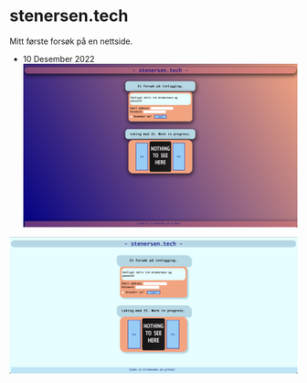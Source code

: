 # stenersen.tech
Mitt første forsøk på en nettside.

- 10 Desember 2022
![10 Des 2022](https://github.com/fstenersen/stenersen.tech/blob/main/img/10%20Des%202022.jpeg?raw=true)

![7 Des 2022](https://github.com/fstenersen/stenersen.tech/blob/main/img/7%20Des%202022.png?raw=true)
